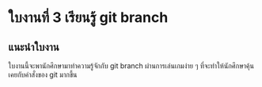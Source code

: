 # ใบงานที่ 3 เรียนรู้ git branch

## แนะนำใบงาน

ใบงานนี้จะพานักศึกษามาทำความรู้จักกับ git branch ผ่านการเล่นเกมง่าย ๆ ที่จะทำให้นักศึกษาคุ้นเคยกับคำสั่งของ git มากขึ้น